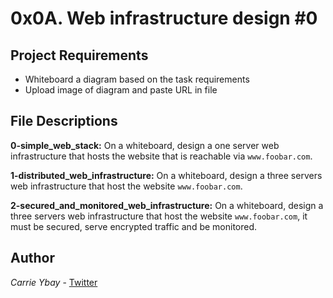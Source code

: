 # 0x0A. Web infrastructure design #0
## Project Requirements
- Whiteboard a diagram based on the task requirements
- Upload image of diagram and paste URL in file

## File Descriptions
**0-simple_web_stack:** On a whiteboard, design a one server web infrastructure that hosts the website that is reachable via `www.foobar.com`.

**1-distributed_web_infrastructure:** On a whiteboard, design a three servers web infrastructure that host the website `www.foobar.com`.

**2-secured_and_monitored_web_infrastructure:** On a whiteboard, design a three servers web infrastructure that host the website `www.foobar.com`, it must be secured, serve encrypted traffic and be monitored.

## Author
*Carrie Ybay* - [Twitter](http://twitter.com/hicarrie_)